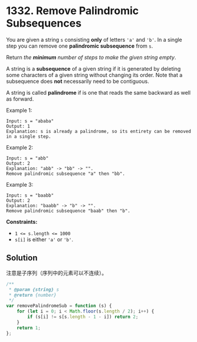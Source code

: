 # 1332. Remove Palindromic Subsequences

You are given a string `s` consisting **only** of letters `'a'` and `'b'`. In a single step you can remove one **palindromic subsequence** from `s`.

Return _the **minimum** number of steps to make the given string empty_.

A string is a **subsequence** of a given string if it is generated by deleting some characters of a given string without changing its order. Note that a subsequence does **not** necessarily need to be contiguous.

A string is called **palindrome** if is one that reads the same backward as well as forward.

Example 1:

```
Input: s = "ababa"
Output: 1
Explanation: s is already a palindrome, so its entirety can be removed in a single step.
```

Example 2:

```
Input: s = "abb"
Output: 2
Explanation: "abb" -> "bb" -> "".
Remove palindromic subsequence "a" then "bb".
```

Example 3:

```
Input: s = "baabb"
Output: 2
Explanation: "baabb" -> "b" -> "".
Remove palindromic subsequence "baab" then "b".
```

**Constraints:**

-   `1 <= s.length <= 1000`
-   `s[i]` is either `'a'` or `'b'`.

## Solution

注意是子序列（序列中的元素可以不连续）。

```js
/**
 * @param {string} s
 * @return {number}
 */
var removePalindromeSub = function (s) {
    for (let i = 0; i < Math.floor(s.length / 2); i++) {
        if (s[i] != s[s.length - 1 - i]) return 2;
    }
    return 1;
};
```
